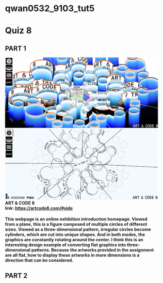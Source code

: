 # qwan0532_9103_tut5

# Quiz 8
## PART 1

![ART & CODE 8](/assets/part%201.1.png "imaging technique I found.")
![ART & CODE 8](/assets/part%201.2.png "imaging technique I found.")
**ART & CODE 8**\
**link: https://artcode8.com/#side**

#### This webpage is an online exhibition introduction homepage. Viewed from a plane, this is a figure composed of multiple circles of different sizes. Viewed as a three-dimensional pattern, irregular circles become cylinders, which are cut into unique shapes. And in both modes, the graphics are constantly rotating around the center. I think this is an interesting design example of converting flat graphics into three-dimensional patterns. Because the artworks provided in the assignment are all flat, how to display these artworks in more dimensions is a direction that can be considered.

## PART 2

